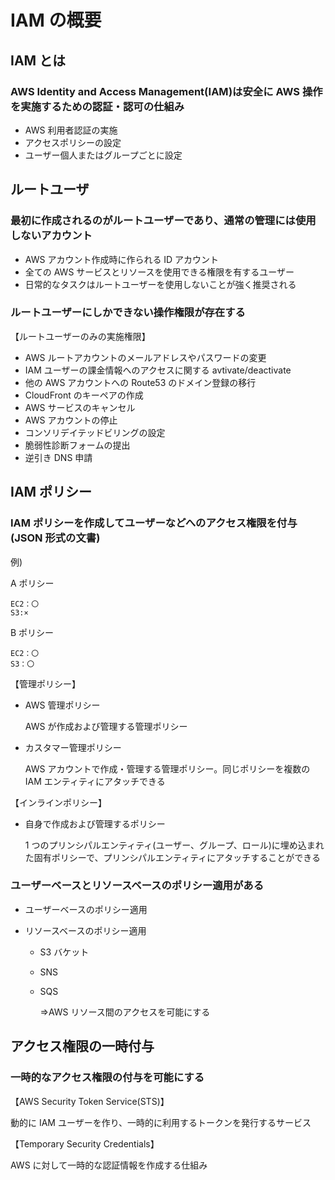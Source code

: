 # IAM の概要

## IAM とは

### AWS Identity and Access Management(IAM)は安全に AWS 操作を実施するための認証・認可の仕組み

- AWS 利用者認証の実施
- アクセスポリシーの設定
- ユーザー個人またはグループごとに設定

## ルートユーザ

### 最初に作成されるのがルートユーザーであり、通常の管理には使用しないアカウント

- AWS アカウント作成時に作られる ID アカウント
- 全ての AWS サービスとリソースを使用できる権限を有するユーザー
- 日常的なタスクはルートユーザーを使用しないことが強く推奨される

### ルートユーザーにしかできない操作権限が存在する

【ルートユーザーのみの実施権限】

- AWS ルートアカウントのメールアドレスやパスワードの変更
- IAM ユーザーの課金情報へのアクセスに関する avtivate/deactivate
- 他の AWS アカウントへの Route53 のドメイン登録の移行
- CloudFront のキーペアの作成
- AWS サービスのキャンセル
- AWS アカウントの停止
- コンソリデイテッドビリングの設定
- 脆弱性診断フォームの提出
- 逆引き DNS 申請

## IAM ポリシー

### IAM ポリシーを作成してユーザーなどへのアクセス権限を付与(JSON 形式の文書)

例)

A ポリシー

    EC2：〇
    S3:×

B ポリシー

    EC2：〇
    S3：〇

【管理ポリシー】

- AWS 管理ポリシー

  AWS が作成および管理する管理ポリシー

- カスタマー管理ポリシー

  AWS アカウントで作成・管理する管理ポリシー。同じポリシーを複数の IAM エンティティにアタッチできる

【インラインポリシー】

- 自身で作成および管理するポリシー

  1 つのプリンシパルエンティティ(ユーザー、グループ、ロール)に埋め込まれた固有ポリシーで、プリンシパルエンティティにアタッチすることができる

### ユーザーベースとリソースベースのポリシー適用がある

- ユーザーベースのポリシー適用
- リソースベースのポリシー適用

  - S3 バケット
  - SNS
  - SQS

    ⇒AWS リソース間のアクセスを可能にする

## アクセス権限の一時付与

### 一時的なアクセス権限の付与を可能にする

【AWS Security Token Service(STS)】

動的に IAM ユーザーを作り、一時的に利用するトークンを発行するサービス

【Temporary Security Credentials】

AWS に対して一時的な認証情報を作成する仕組み

